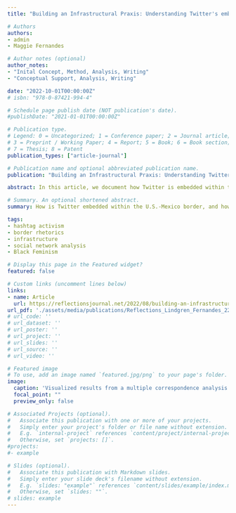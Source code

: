 ```yaml
---
title: "Building an Infrastructural Praxis: Understanding Twitter's embeddedness in the U.S.-Mexico Border"

# Authors
authors:
- admin
- Maggie Fernandes

# Author notes (optional)
author_notes:
- "Inital Concept, Method, Analysis, Writing"
- "Conceptual Support, Analysis, Writing"

date: "2022-10-01T00:00:00Z"
# isbn: "978-0-87421-994-4"

# Schedule page publish date (NOT publication's date).
#publishDate: "2021-01-01T00:00:00Z"

# Publication type.
# Legend: 0 = Uncategorized; 1 = Conference paper; 2 = Journal article;
# 3 = Preprint / Working Paper; 4 = Report; 5 = Book; 6 = Book section;
# 7 = Thesis; 8 = Patent
publication_types: ["article-journal"]

# Publication name and optional abbreviated publication name.
publication: "Building an Infrastructural Praxis: Understanding Twitter’s Embeddedness in the U.S.-Mexico Border. *Reflections: A Journal of Community-Engaged Writing and Rhetoric*. Special Issue: Language, Access, and Power in Technical Communication"

abstract: In this article, we document how Twitter is embedded within the U.S.-Mexico border and used to reorganize the oppressive conditions perpetuated by the border’s sociopolitical history. We do so through a mixed-methods case-study of three polarized, yet tangled activist movements on Twitter, each of which responded to Trump’s border wall plans and zero-tolerance policy that separated asylum-seeking im/migrant children from their families. The hashtag movements included the liberal /#FamiliesBelongTogether supporters (FBT), Trump Republican \#BuildTheWall supporters (BTW), and liberal Anti-Wall (AW) \#NoBorderWall and \#TrumpShutDown denouncers. Overall, findings demonstrate how the liberal activist movements inherited systemic issues of the broader U.S.-Mexico border infrastructure. We call for TPC to continue developing research agendas that learn from social activist networks, so the field can understand its role in shaping the broader media infrastructure.

# Summary. An optional shortened abstract.
summary: How is Twitter embedded within the U.S.-Mexico border, and how does Twitter reorganize the oppressive conditions perpetuated by the border’s sociopolitical history? We propose a theoretical framework for technical and professional communication to study and understand our role with infrastructure.

tags:
- hashtag activism
- border rhetorics
- infrastructure
- social network analysis
- Black Feminism

# Display this page in the Featured widget?
featured: false

# Custom links (uncomment lines below)
links:
- name: Article
  url: https://reflectionsjournal.net/2022/08/building-an-infrastructural-praxis-understanding-twitters-embeddedness-in-the-u-s-mexico-border/
url_pdf: './assets/media/publications/Reflections_Lindgren_Fernandes_22.1_102122.pdf'
# url_code: ''
# url_dataset: ''
# url_poster: ''
# url_project: ''
# url_slides: ''
# url_source: ''
# url_video: ''

# Featured image
# To use, add an image named `featured.jpg/png` to your page's folder. 
image:
  caption: 'Visualized results from a multiple correspondence analysis across 4 node importance measures: centralities of betweenness, closeness, and eigenvector, and infomap’s flow score. Main figure displays per users across all hashtag groups, while the bottom-right embedded figure aggregates the results per hashtag group.'
  focal_point: ""
  preview_only: false

# Associated Projects (optional).
#   Associate this publication with one or more of your projects.
#   Simply enter your project's folder or file name without extension.
#   E.g. `internal-project` references `content/project/internal-project/index.md`.
#   Otherwise, set `projects: []`.
#projects:
#- example

# Slides (optional).
#   Associate this publication with Markdown slides.
#   Simply enter your slide deck's filename without extension.
#   E.g. `slides: "example"` references `content/slides/example/index.md`.
#   Otherwise, set `slides: ""`.
# slides: example
---
```


